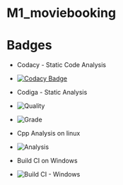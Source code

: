 # M1_moviebooking
 
# Badges
* Codacy - Static Code Analysis
* [![Codacy Badge](https://app.codacy.com/project/badge/Grade/1d832b60c8644af790182c0a5b5ccf38)](https://www.codacy.com/gh/viswa0206/M1_moviebooking/dashboard?utm_source=github.com&amp;utm_medium=referral&amp;utm_content=viswa0206/M1_moviebooking&amp;utm_campaign=Badge_Grade)

* Codiga - Static Analysis
* ![Quality](https://api.codiga.io/project/32347/score/svg)

* ![Grade](https://api.codiga.io/project/32347/status/svg)

* Cpp Analysis on linux
* ![Analysis](https://github.com/viswa0206/M1_moviebooking/actions/workflows/analysis.yml/badge.svg?branch=main)

* Build CI on Windows
* ![Build CI - Windows](https://github.com/viswa0206/M1_moviebooking/actions/workflows/c-cpp.yml/badge.svg)


